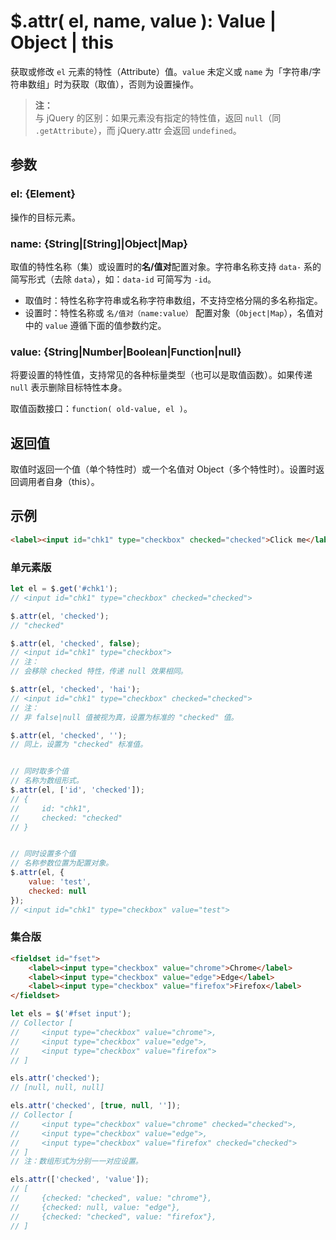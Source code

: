 # $.attr( el, name, value ): Value | Object | this

获取或修改 `el` 元素的特性（Attribute）值。`value` 未定义或 `name` 为「字符串/字符串数组」时为获取（取值），否则为设置操作。

> **注：**<br>
> 与 jQuery 的区别：如果元素没有指定的特性值，返回 `null`（同 `.getAttribute`），而 jQuery.attr 会返回 `undefined`。


## 参数

### el: {Element}

操作的目标元素。


### name: {String|[String]|Object|Map}

取值的特性名称（集）或设置时的**名/值对**配置对象。字符串名称支持 `data-` 系的简写形式（去除 `data`），如：`data-id` 可简写为 `-id`。

- 取值时：特性名称字符串或名称字符串数组，不支持空格分隔的多名称指定。
- 设置时：特性名称或 `名/值对（name:value）` 配置对象（`Object|Map`），名值对中的 `value` 遵循下面的值参数约定。


### value: {String|Number|Boolean|Function|null}

将要设置的特性值，支持常见的各种标量类型（也可以是取值函数）。如果传递 `null` 表示删除目标特性本身。

取值函数接口：`function( old-value, el )`。


## 返回值

取值时返回一个值（单个特性时）或一个名值对 Object（多个特性时）。设置时返回调用者自身（this）。


## 示例

```html
<label><input id="chk1" type="checkbox" checked="checked">Click me</label>
```


### 单元素版

```js
let el = $.get('#chk1');
// <input id="chk1" type="checkbox" checked="checked">

$.attr(el, 'checked');
// "checked"

$.attr(el, 'checked', false);
// <input id="chk1" type="checkbox">
// 注：
// 会移除 checked 特性，传递 null 效果相同。

$.attr(el, 'checked', 'hai');
// <input id="chk1" type="checkbox" checked="checked">
// 注：
// 非 false|null 值被视为真，设置为标准的 "checked" 值。

$.attr(el, 'checked', '');
// 同上，设置为 "checked" 标准值。


// 同时取多个值
// 名称为数组形式。
$.attr(el, ['id', 'checked']);
// {
//     id: "chk1",
//     checked: "checked"
// }


// 同时设置多个值
// 名称参数位置为配置对象。
$.attr(el, {
    value: 'test',
    checked: null
});
// <input id="chk1" type="checkbox" value="test">
```


### 集合版

```html
<fieldset id="fset">
    <label><input type="checkbox" value="chrome">Chrome</label>
    <label><input type="checkbox" value="edge">Edge</label>
    <label><input type="checkbox" value="firefox">Firefox</label>
</fieldset>
```

```js
let els = $('#fset input');
// Collector [
//     <input type="checkbox" value="chrome">,
//     <input type="checkbox" value="edge">,
//     <input type="checkbox" value="firefox">
// ]

els.attr('checked');
// [null, null, null]

els.attr('checked', [true, null, '']);
// Collector [
//     <input type="checkbox" value="chrome" checked="checked">,
//     <input type="checkbox" value="edge">,
//     <input type="checkbox" value="firefox" checked="checked">
// ]
// 注：数组形式为分别一一对应设置。

els.attr(['checked', 'value']);
// [
//     {checked: "checked", value: "chrome"},
//     {checked: null, value: "edge"},
//     {checked: "checked", value: "firefox"},
// ]
```
